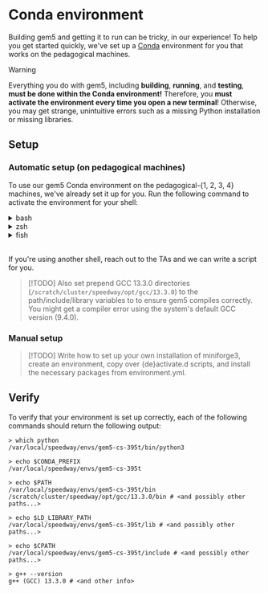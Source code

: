 # Conda environment

Building gem5 and getting it to run can be tricky, in our experience! To help you get started quickly, we've set up a [Conda](https://docs.conda.io/projects/conda/en/latest/index.html) environment for you that works on the pedagogical machines.

> [!WARNING]
> Everything you do with gem5, including **building**, **running**, and **testing**, **must be done within the Conda environment!** Therefore, you **must activate the environment every time you open a new terminal**! Otherwise, you may get strange, unintuitive errors such as a missing Python installation or missing libraries.

## Setup
### Automatic setup (on pedagogical machines)

To use our gem5 Conda environment on the pedagogical-{1, 2, 3, 4} machines, we've already set it up for you. Run the following command to activate the environment for your shell:

<details>
<summary>bash</summary>
```shell
source ./conda/activate.bash
```
</details>

<details>
<summary>zsh</summary>
```shell
source ./conda/activate.zsh
```
</details>

<details>
<summary>fish</summary>
```shell
source ./conda/activate.fish
```
</details>
<br>

If you're using another shell, reach out to the TAs and we can write a script for you.

> [!TODO]
> Also set prepend GCC 13.3.0 directories (`/scratch/cluster/speedway/opt/gcc/13.3.0`) 
> to the path/include/library variables to  to ensure gem5 compiles correctly.
> You might get a compiler error using the system's default GCC version (9.4.0).

### Manual setup

> [!TODO]
> Write how to set up your own installation of miniforge3, create an environment,
> copy over {de}activate.d scripts, and install the necessary packages from
> environment.yml.

## Verify

To verify that your environment is set up correctly, each of the following commands should return the following output:

```shell
> which python
/var/local/speedway/envs/gem5-cs-395t/bin/python3
```

```shell
> echo $CONDA_PREFIX
/var/local/speedway/envs/gem5-cs-395t
```

```shell
> echo $PATH
/var/local/speedway/envs/gem5-cs-395t/bin /scratch/cluster/speedway/opt/gcc/13.3.0/bin # <and possibly other paths...>
```

```shell
> echo $LD_LIBRARY_PATH
/var/local/speedway/envs/gem5-cs-395t/lib # <and possibly other paths...>
```

```shell
> echo $CPATH
/var/local/speedway/envs/gem5-cs-395t/include # <and possibly other paths...>
```

```shell
> g++ --version
g++ (GCC) 13.3.0 # <and other info>
```